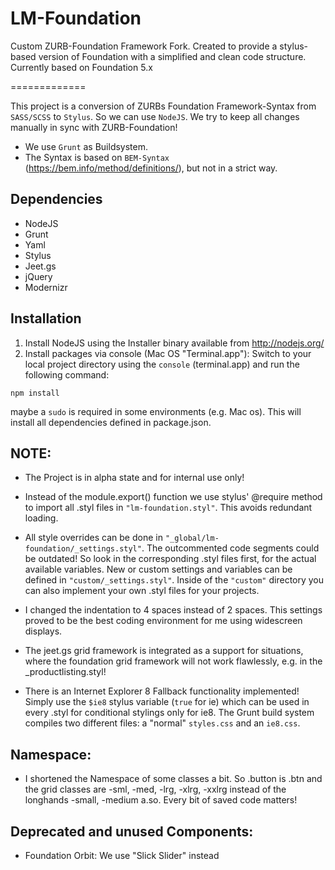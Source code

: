 LM-Foundation
=============

Custom ZURB-Foundation Framework Fork. Created to provide a stylus-based version of Foundation with a simplified and clean code structure.
Currently based on Foundation 5.x

=============

This project is a conversion of ZURBs Foundation Framework-Syntax from `SASS/SCSS` to `Stylus`. So we can use `NodeJS`. We try to keep all changes manually in sync with ZURB-Foundation!

- We use `Grunt` as Buildsystem.
- The Syntax is based on `BEM-Syntax` (https://bem.info/method/definitions/), but not in a strict way.

Dependencies
------------
- NodeJS
- Grunt
- Yaml
- Stylus
- Jeet.gs
- jQuery
- Modernizr

Installation
------------

1. Install NodeJS using the Installer binary available from http://nodejs.org/
2. Install packages via console (Mac OS "Terminal.app"):
Switch to your local project directory using the `console` (terminal.app) and run the following command:
```
npm install
```
maybe a `sudo` is required in some environments (e.g. Mac os). This will install all dependencies defined in package.json.

NOTE:
-----------
- The Project is in alpha state and for internal use only!

- Instead of the module.export() function we use stylus' @require method to import all .styl files in ```"lm-foundation.styl"```. This avoids redundant loading.

- All style overrides can be done in ```"_global/lm-foundation/_settings.styl"```. The outcommented code segments could be outdated! So look in the corresponding .styl files first, for the actual available variables. New or custom settings and variables can be defined in ```"custom/_settings.styl"```. Inside of the `"custom"` directory you can also implement your own .styl files for your projects.

- I changed the indentation to 4 spaces instead of 2 spaces. This settings proved to be the best coding environment for me using widescreen displays.

- The jeet.gs grid framework is integrated as a support for situations, where the foundation grid framework will not work flawlessly, e.g. in the _productlisting.styl!
- There is an Internet Explorer 8 Fallback functionality implemented! Simply use the `$ie8` stylus variable (`true` for ie) which can be used in every .styl for conditional stylings only for ie8. The Grunt build system compiles two different files: a "normal" `styles.css` and an `ie8.css`.

Namespace:
-----------
- I shortened the Namespace of some classes a bit. So .button is .btn and the grid classes are -sml, -med, -lrg, -xlrg, -xxlrg instead of the longhands -small, -medium a.so. Every bit of saved code matters!

Deprecated and unused Components:
-----------
- Foundation Orbit: We use "Slick Slider" instead

